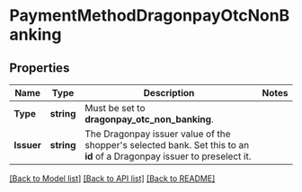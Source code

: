 # PaymentMethodDragonpayOtcNonBanking

## Properties

Name | Type | Description | Notes
------------ | ------------- | ------------- | -------------
**Type** | **string** | Must be set to **dragonpay_otc_non_banking**. | 
**Issuer** | **string** | The Dragonpay issuer value of the shopper&#39;s selected bank. Set this to an **id** of a Dragonpay issuer to preselect it. | 

[[Back to Model list]](../README.md#documentation-for-models) [[Back to API list]](../README.md#documentation-for-api-endpoints) [[Back to README]](../README.md)


